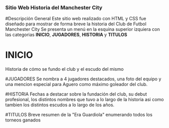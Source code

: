 ### Sitio Web Historia del Manchester City

#Descripción General
Este sitio web realizado con HTML y CSS fue diseñado para mostrar de forma breve la historia del Club de Futbol Manchester City
Se presenta un menú en la esquina superior izquiera con las categorias **INICIO**, **JUGADORES**, **HISTORIA** y **TITULOS**

# INICIO
Historia de cómo se fundo el club y el escudo del mismo

#JUGADORES
Se nombra a 4 jugadores destacados, una foto del equipo y una mencion especial para Aguero como máximo goleador del club.

#HISTORIA
Fechas a destacar sobre la fundación del club, su debut profesional, los distintos nombres que tuvo a lo largo de la historia asi como tambien los distintos escudos a lo largo de los años.

#TITULOS
Breve resumen de la "Era Guardiola" enumerando todos los torneos ganados
